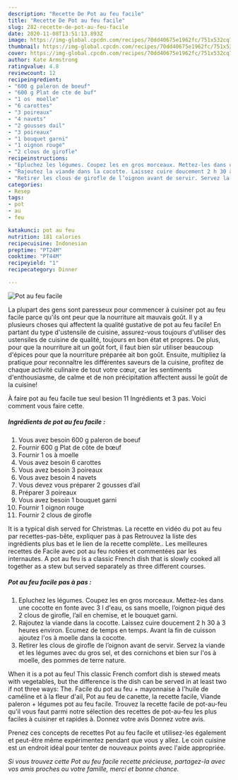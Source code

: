```yaml
---
description: "Recette De Pot au feu facile"
title: "Recette De Pot au feu facile"
slug: 282-recette-de-pot-au-feu-facile
date: 2020-11-08T13:51:13.893Z
image: https://img-global.cpcdn.com/recipes/70dd40675e1962fc/751x532cq70/pot-au-feu-facile-photo-principale-de-la-recette.jpg
thumbnail: https://img-global.cpcdn.com/recipes/70dd40675e1962fc/751x532cq70/pot-au-feu-facile-photo-principale-de-la-recette.jpg
cover: https://img-global.cpcdn.com/recipes/70dd40675e1962fc/751x532cq70/pot-au-feu-facile-photo-principale-de-la-recette.jpg
author: Kate Armstrong
ratingvalue: 4.8
reviewcount: 12
recipeingredient:
- "600 g paleron de boeuf"
- "600 g Plat de cte de buf"
- "1 os  moelle"
- "6 carottes"
- "3 poireaux"
- "4 navets"
- "2 gousses dail"
- "3 poireaux"
- "1 bouquet garni"
- "1 oignon rouge"
- "2 clous de girofle"
recipeinstructions:
- "Epluchez les légumes. Coupez les en gros morceaux. Mettez-les dans une cocotte en fonte avec 3 l d&#39;eau, os sans moelle, l’oignon piqué des 2 clous de girofle, l’ail en chemise, et le bouquet garni."
- "Rajoutez la viande dans la cocotte. Laissez cuire doucement 2 h 30 à 3 heures environ. Ecumez de temps en temps. Avant la fin de cuisson ajoutez l&#39;os à moelle dans la cocotte."
- "Retirer les clous de girofle de l’oignon avant de servir. Servez la viande et les légumes avec du gros sel, et des cornichons et bien sur l&#39;os à moelle, des pommes de terre nature."
categories:
- Resep
tags:
- pot
- au
- feu

katakunci: pot au feu 
nutrition: 181 calories
recipecuisine: Indonesian
preptime: "PT24M"
cooktime: "PT44M"
recipeyield: "1"
recipecategory: Dinner

---
```



![Pot au feu facile](https://img-global.cpcdn.com/recipes/70dd40675e1962fc/751x532cq70/pot-au-feu-facile-photo-principale-de-la-recette.jpg)

La plupart des gens sont paresseux pour commencer à cuisiner pot au feu facile parce qu'ils ont peur que la nourriture ait mauvais goût. Il y a plusieurs choses qui affectent la qualité gustative de pot au feu facile! En partant du type d'ustensile de cuisine, assurez-vous toujours d'utiliser des ustensiles de cuisine de qualité, toujours en bon état et propres. De plus, pour que la nourriture ait un goût fort, il faut bien sûr utiliser beaucoup d'épices pour que la nourriture préparée ait bon goût. Ensuite, multipliez la pratique pour reconnaître les différentes saveurs de la cuisine, profitez de chaque activité culinaire de tout votre cœur, car les sentiments d'enthousiasme, de calme et de non précipitation affectent aussi le goût de la cuisine!

<!--inarticleads1-->

À faire pot au feu facile tue seul besion 11 Ingrédients et 3 pas. Voici comment vous faire cette.

##### Ingrédients de pot au feu facile :

1. Vous avez besoin 600 g paleron de boeuf
1. Fournir 600 g Plat de côte de bœuf
1. Fournir 1 os à moelle
1. Vous avez besoin 6 carottes
1. Vous avez besoin 3 poireaux
1. Vous avez besoin 4 navets
1. Vous devez vous préparer 2 gousses d’ail
1. Préparer 3 poireaux
1. Vous avez besoin 1 bouquet garni
1. Fournir 1 oignon rouge
1. Fournir 2 clous de girofle


It is a typical dish served for Christmas. La recette en vidéo du pot au feu par recettes-pas-bête, expliquer pas à pas Retrouvez la liste des ingrédients plus bas et le lien de la recette complète.. Les meilleures recettes de Facile avec pot au feu notées et commentées par les internautes. A pot au feu is a classic French dish that is slowly cooked all together as a stew but served separately as three different courses. 

<!--inarticleads2-->

##### Pot au feu facile pas à pas :

1. Epluchez les légumes. Coupez les en gros morceaux. Mettez-les dans une cocotte en fonte avec 3 l d&#39;eau, os sans moelle, l’oignon piqué des 2 clous de girofle, l’ail en chemise, et le bouquet garni.
1. Rajoutez la viande dans la cocotte. Laissez cuire doucement 2 h 30 à 3 heures environ. Ecumez de temps en temps. Avant la fin de cuisson ajoutez l&#39;os à moelle dans la cocotte.
1. Retirer les clous de girofle de l’oignon avant de servir. Servez la viande et les légumes avec du gros sel, et des cornichons et bien sur l&#39;os à moelle, des pommes de terre nature.


When it is a pot au feu! This classic French comfort dish is stewed meats with vegetables, but the difference is the dish can be served in at least two if not three ways: The. Facile du pot au feu + mayonnaise à l&#39;huile de caméline et à la fleur d&#39;ail, Pot au feu de canette, la recette facile, Viande paleron + légumes pot au feu facile. Trouvez la recette facile de pot-au-feu qu&#39;il vous faut parmi notre sélection des recettes de pot-au-feu les plus faciles à cuisiner et rapides à. Donnez votre avis Donnez votre avis. 

<!--inarticleads1-->

<p>
Prenez ces concepts de recettes Pot au feu facile et utilisez-les également et peut-être même expérimentez pendant que vous y allez. Le coin cuisine est un endroit idéal pour tenter de nouveaux points avec l'aide appropriée.
</p>

<p>
<i>Si vous trouvez cette Pot au feu facile recette précieuse, partagez-la avec vos amis proches ou votre famille, merci et bonne chance.</i>
</p>
